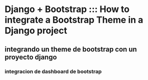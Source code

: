 # Django + Bootstrap ::: How to integrate a Bootstrap Theme in a Django project
## integrando un theme de bootstrap con un proyecto django

### integracion de dashboard de bootstrap 
